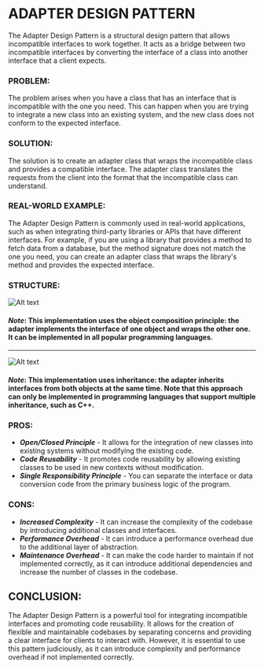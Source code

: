 # ADAPTER DESIGN PATTERN
The Adapter Design Pattern is a structural design pattern that allows incompatible interfaces to work together. It acts as a bridge between two incompatible interfaces by converting the interface of a class into another interface that a client expects.

### PROBLEM:
The problem arises when you have a class that has an interface that is incompatible with the one you need. This can happen when you are trying to integrate a new class into an existing system, and the new class does not conform to the expected interface.

### SOLUTION:
The solution is to create an adapter class that wraps the incompatible class and provides a compatible interface. The adapter class translates the requests from the client into the format that the incompatible class can understand.

### REAL-WORLD EXAMPLE:
The Adapter Design Pattern is commonly used in real-world applications, such as when integrating third-party libraries or APIs that have different interfaces. For example, if you are using a library that provides a method to fetch data from a database, but the method signature does not match the one you need, you can create an adapter class that wraps the library's method and provides the expected interface.

### STRUCTURE:
![Alt text](https://refactoring.guru/images/patterns/diagrams/adapter/structure-object-adapter-2x.png)
#### _Note_: This implementation uses the object composition principle: the adapter implements the interface of one object and wraps the other one. It can be implemented in all popular programming languages.

-------------------------------------------------------------------------------------------------------------------------

![Alt text](https://refactoring.guru/images/patterns/diagrams/adapter/structure-class-adapter-2x.png)
#### _Note_: This implementation uses inheritance: the adapter inherits interfaces from both objects at the same time. Note that this approach can only be implemented in programming languages that support multiple inheritance, such as C++.

### PROS:
- **_Open/Closed Principle_** - It allows for the integration of new classes into existing systems without modifying the existing code.
- **_Code Reusability_** - It promotes code reusability by allowing existing classes to be used in new contexts without modification.
- **_Single Responsibility Principle_** - You can separate the interface or data conversion code from the primary business logic of the program.

### CONS:
- **_Increased Complexity_** - It can increase the complexity of the codebase by introducing additional classes and interfaces.
- **_Performance Overhead_** - It can introduce a performance overhead due to the additional layer of abstraction.
- **_Maintenance Overhead_** - It can make the code harder to maintain if not implemented correctly, as it can introduce additional dependencies and increase the number of classes in the codebase.

## CONCLUSION:
The Adapter Design Pattern is a powerful tool for integrating incompatible interfaces and promoting code reusability. It allows for the creation of flexible and maintainable codebases by separating concerns and providing a clear interface for clients to interact with. However, it is essential to use this pattern judiciously, as it can introduce complexity and performance overhead if not implemented correctly.